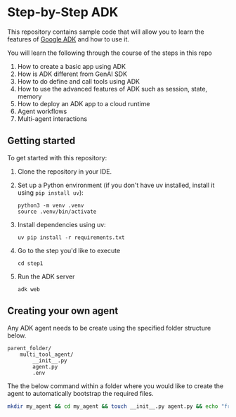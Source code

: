 # Step-by-Step ADK

This repository contains sample code that will allow you to learn the features of [Google ADK](https://google.github.io/adk-docs/) and how to use it.

You will learn the following through the course of the steps in this repo

1. How to create a basic app using ADK
2. How is ADK different from GenAI SDK
3. How to do define and call tools using ADK
4. How to use the advanced features of ADK such as session, state, memory
5. How to deploy an ADK app to a cloud runtime
6. Agent workflows
7. Multi-agent interactions

## Getting started

To get started with this repository:

1. Clone the repository in your IDE.
2. Set up a Python environment (if you don't have uv installed, install it using `pip install uv`):

    ```shell
    python3 -m venv .venv
    source .venv/bin/activate
    ```

3. Install dependencies using uv:

    ```shell
    uv pip install -r requirements.txt
    ```

4. Go to the step you'd like to execute

    ```shell
    cd step1
    ```

5. Run the ADK server

    ```shell
    adk web
    ```

## Creating your own agent

Any ADK agent needs to be create using the specified folder structure below.

```
parent_folder/
    multi_tool_agent/
        __init__.py
        agent.py
        .env
```

The the below command within a folder where you would like to create the agent to automatically bootstrap the required files.

``` bash
mkdir my_agent && cd my_agent && touch __init__.py agent.py && echo "from . import agent" >> __init__.py && touch .env && echo "GOOGLE_GENAI_USE_VERTEXAI=FALSE" >> .env && echo "GOOGLE_API_KEY=<paste your key here>" >> .env
```
